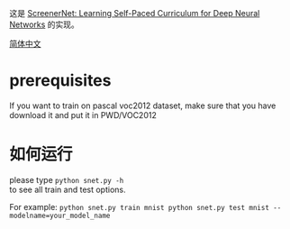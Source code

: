 这是 [ScreenerNet: Learning Self-Paced Curriculum for Deep Neural Networks](https://arxiv.org/abs/1801.00904) 的实现。

[简体中文](/zh-hans/examples/pytorch/PyTorchExamples/ScreenerNet/Readme.md)

# prerequisites

If you want to train on pascal voc2012 dataset, make sure that you have download it and put it in PWD/VOC2012

# 如何运行

please type `python snet.py -h`  
to see all train and test options.

For example: `python snet.py train mnist
python snet.py test mnist --modelname=your_model_name`
